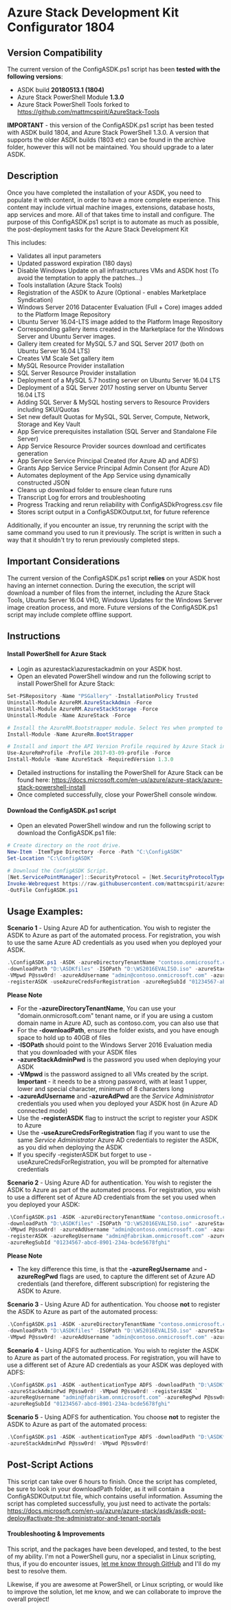 Azure Stack Development Kit Configurator 1804
==============

Version Compatibility
-----------
The current version of the ConfigASDK.ps1 script has been **tested with the following versions**:
* ASDK build **20180513.1 (1804)**
* Azure Stack PowerShell Module **1.3.0**
* Azure Stack PowerShell Tools forked to <https://github.com/mattmcspirit/AzureStack-Tools>

**IMPORTANT** - this version of the ConfigASDK.ps1 script has been tested with ASDK build 1804, and Azure Stack PowerShell 1.3.0. A version that supports the older ASDK builds (1803 etc) can be found in the archive folder, however this will not be maintained. You should upgrade to a later ASDK.

Description
-----------
Once you have completed the installation of your ASDK, you need to populate it with content, in order to have a more complete experience. This content may include
virtual machine images, extensions, database hosts, app services and more. All of that takes time to install and configure.
The purpose of this ConfigASDK.ps1 script is to automate as much as possible, the post-deployment tasks for the Azure Stack Development Kit

This includes:
* Validates all input parameters
* Updated password expiration (180 days)
* Disable Windows Update on all infrastructures VMs and ASDK host (To avoid the temptation to apply the patches...)
* Tools installation (Azure Stack Tools)
* Registration of the ASDK to Azure (Optional - enables Marketplace Syndication)
* Windows Server 2016 Datacenter Evaluation (Full + Core) images added to the Platform Image Repository
* Ubuntu Server 16.04-LTS image added to the Platform Image Repository
* Corresponding gallery items created in the Marketplace for the Windows Server and Ubuntu Server images.
* Gallery item created for MySQL 5.7 and SQL Server 2017 (both on Ubuntu Server 16.04 LTS)
* Creates VM Scale Set gallery item
* MySQL Resource Provider installation
* SQL Server Resource Provider installation
* Deployment of a MySQL 5.7 hosting server on Ubuntu Server 16.04 LTS
* Deployment of a SQL Server 2017 hosting server on Ubuntu Server 16.04 LTS
* Adding SQL Server & MySQL hosting servers to Resource Providers including SKU/Quotas
* Set new default Quotas for MySQL, SQL Server, Compute, Network, Storage and Key Vault
* App Service prerequisites installation (SQL Server and Standalone File Server)
* App Service Resource Provider sources download and certificates generation
* App Service Service Principal Created (for Azure AD and ADFS)
* Grants App Service Service Principal Admin Consent (for Azure AD)
* Automates deployment of the App Service using dynamically constructed JSON
* Cleans up download folder to ensure clean future runs
* Transcript Log for errors and troubleshooting
* Progress Tracking and rerun reliability with ConfigASDkProgress.csv file
* Stores script output in a ConfigASDKOutput.txt, for future reference

Additionally, if you encounter an issue, try rerunning the script with the same command you used to run it previously.  The script is written in such a way that it shouldn't try to rerun previously completed steps.

Important Considerations
------------
The current version of the ConfigASDK.ps1 script **relies** on your ASDK host having an internet connection. During the execution, the script will download a number of files from the internet, including the Azure Stack Tools, Ubuntu Server 16.04 VHD, Windows Updates for the Windows Server image creation process, and more. Future versions of the ConfigASDK.ps1 script may include complete offline support.

Instructions
------------
#### Install PowerShell for Azure Stack ####

* Login as azurestack\azurestackadmin on your ASDK host.
* Open an elevated PowerShell window and run the following script to install PowerShell for Azure Stack:

```PowerShell
Set-PSRepository -Name "PSGallery" -InstallationPolicy Trusted
Uninstall-Module AzureRM.AzureStackAdmin -Force
Uninstall-Module AzureRM.AzureStackStorage -Force
Uninstall-Module -Name AzureStack -Force

# Install the AzureRM.Bootstrapper module. Select Yes when prompted to install NuGet.
Install-Module -Name AzureRm.BootStrapper

# Install and import the API Version Profile required by Azure Stack into the current PowerShell session.
Use-AzureRmProfile -Profile 2017-03-09-profile -Force
Install-Module -Name AzureStack -RequiredVersion 1.3.0
```

* Detailed instructions for installing the PowerShell for Azure Stack can be found here: <https://docs.microsoft.com/en-us/azure/azure-stack/azure-stack-powershell-install>
* Once completed successfully, close your PowerShell console window.

#### Download the ConfigASDK.ps1 script ####

* Open an elevated PowerShell window and run the following script to download the ConfigASDK.ps1 file:

```PowerShell
# Create directory on the root drive.
New-Item -ItemType Directory -Force -Path "C:\ConfigASDK"
Set-Location "C:\ConfigASDK"

# Download the ConfigASDK Script.
[Net.ServicePointManager]::SecurityProtocol = [Net.SecurityProtocolType]::Tls12
Invoke-Webrequest https://raw.githubusercontent.com/mattmcspirit/azurestack/master/deployment/ConfigASDK.ps1 `
-OutFile ConfigASDK.ps1
```

Usage Examples:
-------------

**Scenario 1** - Using Azure AD for authentication. You wish to register the ASDK to Azure as part of the automated process. For registration, you wish to use the same Azure AD credentials
as you used when you deployed your ASDK.

```PowerShell
.\ConfigASDK.ps1 -ASDK -azureDirectoryTenantName "contoso.onmicrosoft.com" -authenticationType AzureAD `
-downloadPath "D:\ASDKfiles" -ISOPath "D:\WS2016EVALISO.iso" -azureStackAdminPwd P@ssw0rd! `
-VMpwd P@ssw0rd! -azureAdUsername "admin@contoso.onmicrosoft.com" -azureAdPwd P@ssw0rd! `
-registerASDK -useAzureCredsForRegistration -azureRegSubId "01234567-abcd-8901-234a-bcde5678fghi"
```

**Please Note**
* For the **-azureDirectoryTenantName**, You can use your "domain.onmicrosoft.com" tenant name, or if you are using a custom domain name in Azure AD, such as contoso.com, you can also use that
* For the **-downloadPath**, ensure the folder exists, and you have enough space to hold up to 40GB of files
* **-ISOPath** should point to the Windows Server 2016 Evaluation media that you downloaded with your ASDK files
* **-azureStackAdminPwd** is the password you used when deploying your ASDK
* **-VMpwd** is the password assigned to all VMs created by the script. **Important** - it needs to be a strong password, with at least 1 upper, lower and special character, minimum of 8 characters long
* **-azureAdUsername** and **-azureAdPwd** are the *Service Administrator* credentials you used when you deployed your ASDK host (in Azure AD connected mode)
* Use the **-registerASDK** flag to instruct the script to register your ASDK to Azure
* Use the **-useAzureCredsForRegistration** flag if you want to use the same *Service Administrator* Azure AD credentials to register the ASDK, as you did when deploying the ASDK
* If you specify -registerASDK but forget to use -useAzureCredsForRegistration, you will be prompted for alternative credentials

**Scenario 2** - Using Azure AD for authentication. You wish to register the ASDK to Azure as part of the automated process. For registration, you wish to use a different set of Azure AD credentials from the set you used when you deployed your ASDK:

```PowerShell
.\ConfigASDK.ps1 -ASDK -azureDirectoryTenantName "contoso.onmicrosoft.com" -authenticationType AzureAD `
-downloadPath "D:\ASDKfiles" -ISOPath "D:\WS2016EVALISO.iso" -azureStackAdminPwd P@ssw0rd! `
-VMpwd P@ssw0rd! -azureAdUsername "admin@contoso.onmicrosoft.com" -azureAdPwd P@ssw0rd! `
-registerASDK -azureRegUsername "admin@fabrikam.onmicrosoft.com" -azureRegPwd P@ssw0rd! `
-azureRegSubId "01234567-abcd-8901-234a-bcde5678fghi"
```

**Please Note**
* The key difference this time, is that the **-azureRegUsername** and **-azureRegPwd** flags are used, to capture the different set of Azure AD credentials (and therefore, different subscription) for registering the ASDK to Azure.

**Scenario 3** - Using Azure AD for authentication. You choose **not** to register the ASDK to Azure as part of the automated process:

```PowerShell
.\ConfigASDK.ps1 -ASDK -azureDirectoryTenantName "contoso.onmicrosoft.com" -authenticationType AzureAD `
-downloadPath "D:\ASDKfiles" -ISOPath "D:\WS2016EVALISO.iso" -azureStackAdminPwd P@ssw0rd! `
-VMpwd P@ssw0rd! -azureAdUsername "admin@contoso.onmicrosoft.com" -azureAdPwd P@ssw0rd!
```


**Scenario 4** - Using ADFS for authentication. You wish to register the ASDK to Azure as part of the automated process. For registration, you will have to use a different set of Azure AD credentials as your ASDK was deployed with ADFS:

```PowerShell
.\ConfigASDK.ps1 -ASDK -authenticationType ADFS -downloadPath "D:\ASDKfiles" -ISOPath "D:\WS2016EVALISO.iso" `
-azureStackAdminPwd P@ssw0rd! -VMpwd P@ssw0rd! -registerASDK `
-azureRegUsername "admin@fabrikam.onmicrosoft.com" -azureRegPwd P@ssw0rd! `
-azureRegSubId "01234567-abcd-8901-234a-bcde5678fghi"
```


**Scenario 5** - Using ADFS for authentication. You choose **not** to register the ASDK to Azure as part of the automated process:

```PowerShell
.\ConfigASDK.ps1 -ASDK -authenticationType ADFS -downloadPath "D:\ASDKfiles" -ISOPath "D:\WS2016EVALISO.iso" `
-azureStackAdminPwd P@ssw0rd! -VMpwd P@ssw0rd!
```


Post-Script Actions
-------------------
This script can take over 6 hours to finish.
Once the script has completed, be sure to look in your downloadPath folder, as it will contain a ConfigASDKOutput.txt file, which contains useful information.
Assuming the script has completed successfully, you just need to activate the portals: <https://docs.microsoft.com/en-us/azure/azure-stack/asdk/asdk-post-deploy#activate-the-administrator-and-tenant-portals>

#### Troubleshooting & Improvements
This script, and the packages have been developed, and tested, to the best of my ability.  I'm not a PowerShell guru, nor a specialist in Linux scripting, thus, if you do encounter issues, [let me know through GitHub](<../../issues>) and I'll do my best to resolve them.

Likewise, if you are awesome at PowerShell, or Linux scripting, or would like to improve the solution, let me know, and we can collaborate to improve the overall project!